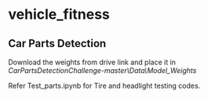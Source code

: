 # vehicle_fitness
## Car Parts Detection 
Download the weights from drive link and place it in _CarPartsDetectionChallenge-master\Data\Model_Weights_  
  
Refer Test_parts.ipynb for Tire and headlight testing codes.
